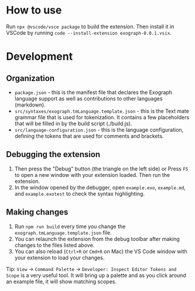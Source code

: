 # How to use

Run `npx @vscode/vsce package` to build the extension. Then install it in VSCode by running `code --install-extension exograph-0.0.1.vsix`.

# Development

## Organization

* `package.json` - this is the manifest file that declares the Exograph language support as well as contributions to other languages (markdown).
* `src/syntaxes/exograph.tmLanguage.template.json` - this is the Text mate grammar file that is used for tokenization. It contains a few placeholders that will be filled in by the build script (./build.js).
* `src/language-configuration.json` - this is the language configuration, defining the tokens that are used for comments and brackets.

## Debugging the extension

1. Then press the "Debug" button (the triangle on the left side) or Press `F5` to open a new window with your extension loaded. Then run the extension.
2. In the window opened by the debugger, open `example.exo`, `example.md`, and `example.exotest` to check the syntax highlighting.

## Making changes

1. Run `npm run build` every time you change the `exograph.tmLanguage.template.json` file.
2. You can relaunch the extension from the debug toolbar after making changes to the files listed above.
3. You can also reload (`Ctrl+R` or `Cmd+R` on Mac) the VS Code window with your extension to load your changes.

Tip: `View` -> `Command Palette` -> `Developer: Inspect Editor Tokens and Scope` is a very useful tool. It will bring up a palette and as you click around an example file, it will show matching scopes.
